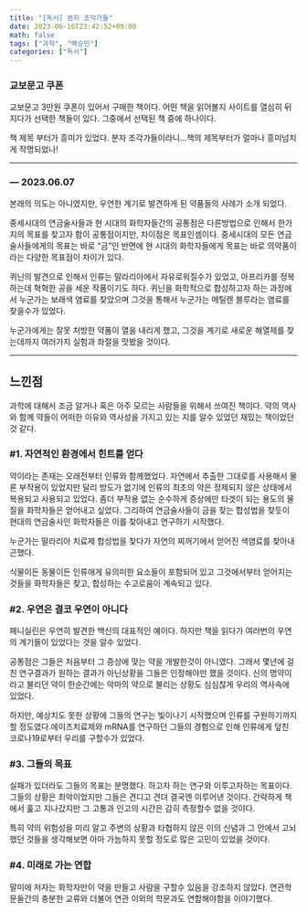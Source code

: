 ```yaml
---
title: "[독서] 분자 조각가들"
date: 2023-06-16T23:42:52+09:00
math: false
tags: ["과학", "백승민"]
categories: ["독서"]
---
```

### 교보문고 쿠폰

교보문고 3만원 쿠폰이 있어서 구매한 책이다. 어떤 책을 읽어볼지 사이트를 열심히 뒤지다가 선택한 책들이 있다. 그중에서 선택된 책 중에 하나이다.

책 제목 부터가 흥미가 있었다. 분자 조각가들이라니…책의 제목부터가 얼마나 흥미넘치게 작명되었나!

---

### — 2023.06.07

본래의 의도는 아니였지만, 우연한 계기로 발견하게 된 약품들의 사례가 소개 되었다.

중세시대의 연금술사들과 현 시대의 화학자들간의 공통점은 다른방법으로 인해서 한가지의 목표를 찾고자 함이 공통점이지만, 차이점은 목표인셈이다. 중세시대의 모든 연금술사들에게의 목표는 바로 “금”인 반면에 현 시대의 화학자들에게 목표는 바로 의약품이라는 다양한 목표점이 차이가 있다.

퀴닌의 발견으로 인해서 인류는 말라리아에서 자유로워질수가 있었고, 아프리카를 정복하는데 혁혁한 공을 세운 작품이기도 하다. 퀴닌을 화학적으로 합성하고자 하는 과정에서 누군가는 보래색 염료를 찾았으며 그것을 통해서 누군가는 메틸렌 블루라는 염료를 찾을수가 있었다.

누군가에게는 잘못 처방한 약품이 열을 내리게 했고, 그것을 계기로 새로운 해열제를 찾는데까지 여러가지 실험과 좌절을 맛봤을 것이다.

---

## 느낀점

과학에 대해서 조금 알거나 혹은 아주 모르는 사람들을 위해서 쓰여진 책이다. 약의 역사와 함께 약들이 어떠한 이유와 역사성을 가지고 있는 지를 알수 있었던 재밌는 책이었던 것 같다.

### #1. 자연적인 환경에서 힌트를 얻다

약이라는 존재는 오래전부터 인류와 함께했었다. 자연에서 추출한 그대로를 사용해서 물론 부작용이 있었지만 달리 방도가 없기에 인류의 최초의 약은 정제되지 않은 상태에서 복용되고 사용되고 있었다. 좀더 부작용 없는 순수하게 증상에만 타겟이 되는 용도의 물질을 화학자들은 얻어내고 싶었다. 그리하여 연금술사들이 금을 찾는 합성법을 찾듯이 현대의 연금술사인 화학자들은 이를 찾아내고 연구하기 시작했다.

누군가는 말라리아 치료제 합성법을 찾다가 자연의 찌꺼기에서 얻어진 색염료를 찾아내곤했다.

식물이든 동물이든 인류애게 유의미한 요소들이 포함되어 있고 그것에서부터 얻어지는것들을 화학자들은 찾고, 합성하는 수고로움이 계속되고 있다.

### #2. 우연은 결코 우연이 아니다

페니실린은 우연히 발견한 백신의 대표적인 예이다. 하지만 책을 읽다가 여러번의 우연의 계기들이 있었다는 것을 알수 있었다.

공통점은 그들은 처음부터 그 증상에 맞는 약을 개발한것이 아니였다. 그래서 몇년에 걸친 연구결과가 원하는 결과가 아닌상황을 그들은 인정해야만 했을 것이다. 신의 명약이라고 불리던 약이 한순간에는 악마의 약으로 불리는 상황도 심심찮게 우리의 역사속에 있었다.

하지만, 예상치도 못한 상황에 그들의 연구는 빛이나기 시작했으며 인류를 구원하기까지 할 정도였다.에이즈치료제와 mRNA를 연구하던 그들의 경험으로 인해 인류에게 덮친 코로나19로부터 우리를 구할수가 있었다.

### #3. 그들의 목표

실패가 있더라도 그들의 목표는 분명했다. 하고자 하는 연구와 이루고자하는 목표이다. 그들의 상황은 최악이었지만 그들은 견디고 견뎌 결국엔 이루어낸 것이다. 간략하게 책에서 훑고 지나갔지만 그 고통과 인고의 시간은 감히 측정할수 없을 것이다.

특히 약의 위험성을 미리 알고 주변의 상황과 타협하지 않은 이의 신념과 그 안에서 고뇌했던 것들을 생각해보면 아마 가늠하지 못할 정도로 많은 고민이 있었을 것이다.

### #4. 미래로 가는 연합

말미에 저자는 화학자만이 약을 만들고 사람을 구할수 있음을 강조하지 않았다. 연관학문들간의 충분한 교류와 더불어 연관 이외의 학문과도 연합해야함을 이야기했다.
